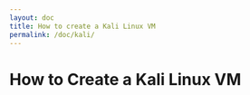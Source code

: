 ```yaml
---
layout: doc
title: How to create a Kali Linux VM
permalink: /doc/kali/
---
```


How to Create a Kali Linux VM
=============================



